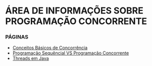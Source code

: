 # ÁREA DE INFORMAÇÕES SOBRE PROGRAMAÇÃO CONCORRENTE

### PÁGINAS

* [Conceitos Básicos de Concorrência](concorrencia_basico.md)
* [Programação Sequêncial VS Programação Concorrente](sequencial_concorrente.md)
* [Threads em Java](threads_info.md)